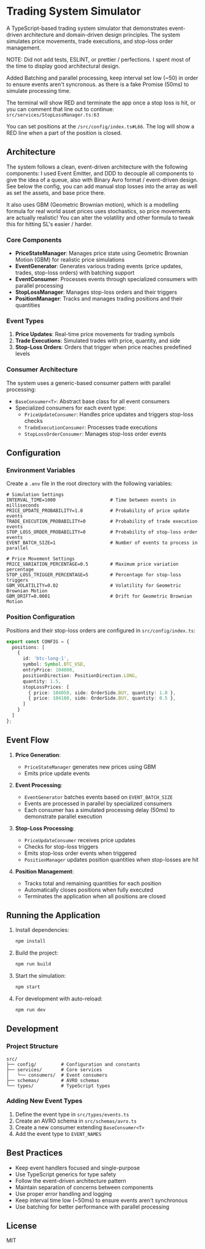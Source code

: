 # Trading System Simulator

A TypeScript-based trading system simulator that demonstrates event-driven architecture and domain-driven design principles. The system simulates price movements, trade executions, and stop-loss order management.

NOTE: Did not add tests, ESLINT, or prettier / perfections. I spent most of the time to display good architectural design.

Added Batching and parallel processing, keep interval set low (~50) in order to ensure events aren't syncronous. as there is a fake Promise (50ms) to simulate processing time.

The terminal will show RED and terminate the app once a stop loss is hit, or you can comment that line out to continue: `src/services/StopLossManager.ts:63`

You can set positions at the `/src/config/index.ts#L66`. The log will show a RED line when a part of the position is closed.

## Architecture

The system follows a clean, event-driven architecture with the following components:
I used Event Emitter, and DDD to decouple all components to give the idea of a queue, also with Binary Avro format / event-driven design.
See below the config, you can add manual stop losses into the array as well as set the assets, and base price there.

It also uses GBM (Geometric Brownian motion), which is a modelling formula for real world asset prices uses stochastics, so price movements are actually realistic! You can alter the volatility and other formula to tweak this for hitting SL's easier / harder.

### Core Components

- **PriceStateManager**: Manages price state using Geometric Brownian Motion (GBM) for realistic price simulations
- **EventGenerator**: Generates various trading events (price updates, trades, stop-loss orders) with batching support
- **EventConsumer**: Processes events through specialized consumers with parallel processing
- **StopLossManager**: Manages stop-loss orders and their triggers
- **PositionManager**: Tracks and manages trading positions and their quantities

### Event Types

1. **Price Updates**: Real-time price movements for trading symbols
2. **Trade Executions**: Simulated trades with price, quantity, and side
3. **Stop-Loss Orders**: Orders that trigger when price reaches predefined levels

### Consumer Architecture

The system uses a generic-based consumer pattern with parallel processing:
- `BaseConsumer<T>`: Abstract base class for all event consumers
- Specialized consumers for each event type:
  - `PriceUpdateConsumer`: Handles price updates and triggers stop-loss checks
  - `TradeExecutionConsumer`: Processes trade executions
  - `StopLossOrderConsumer`: Manages stop-loss order events

## Configuration

### Environment Variables

Create a `.env` file in the root directory with the following variables:

```env
# Simulation Settings
INTERVAL_TIME=1000                    # Time between events in milliseconds
PRICE_UPDATE_PROBABILITY=1.0          # Probability of price update events
TRADE_EXECUTION_PROBABILITY=0         # Probability of trade execution events
STOP_LOSS_ORDER_PROBABILITY=0         # Probability of stop-loss order events
EVENT_BATCH_SIZE=1                    # Number of events to process in parallel

# Price Movement Settings
PRICE_VARIATION_PERCENTAGE=0.5        # Maximum price variation percentage
STOP_LOSS_TRIGGER_PERCENTAGE=5        # Percentage for stop-loss triggers
GBM_VOLATILITY=0.02                   # Volatility for Geometric Brownian Motion
GBM_DRIFT=0.0001                      # Drift for Geometric Brownian Motion
```

### Position Configuration

Positions and their stop-loss orders are configured in `src/config/index.ts`:

```typescript
export const CONFIG = {
  positions: [
    {
      id: 'btc-long-1',
      symbol: Symbol.BTC_USD,
      entryPrice: 104000,
      positionDirection: PositionDirection.LONG,
      quantity: 1.5,
      stopLossPrices: [
        { price: 104050, side: OrderSide.BUY, quantity: 1.0 },
        { price: 104100, side: OrderSide.BUY, quantity: 0.5 },
      ]
    }
  ]
};
```

## Event Flow

1. **Price Generation**:
   - `PriceStateManager` generates new prices using GBM
   - Emits price update events

2. **Event Processing**:
   - `EventGenerator` batches events based on `EVENT_BATCH_SIZE`
   - Events are processed in parallel by specialized consumers
   - Each consumer has a simulated processing delay (50ms) to demonstrate parallel execution

3. **Stop-Loss Processing**:
   - `PriceUpdateConsumer` receives price updates
   - Checks for stop-loss triggers
   - Emits stop-loss order events when triggered
   - `PositionManager` updates position quantities when stop-losses are hit

4. **Position Management**:
   - Tracks total and remaining quantities for each position
   - Automatically closes positions when fully executed
   - Terminates the application when all positions are closed

## Running the Application

1. Install dependencies:
   ```bash
   npm install
   ```

2. Build the project:
   ```bash
   npm run build
   ```

3. Start the simulation:
   ```bash
   npm start
   ```

4. For development with auto-reload:
   ```bash
   npm run dev
   ```

## Development

### Project Structure

```
src/
├── config/         # Configuration and constants
├── services/       # Core services
│   └── consumers/  # Event consumers
├── schemas/        # AVRO schemas
└── types/          # TypeScript types
```

### Adding New Event Types

1. Define the event type in `src/types/events.ts`
2. Create an AVRO schema in `src/schemas/avro.ts`
3. Create a new consumer extending `BaseConsumer<T>`
4. Add the event type to `EVENT_NAMES`

## Best Practices

- Keep event handlers focused and single-purpose
- Use TypeScript generics for type safety
- Follow the event-driven architecture pattern
- Maintain separation of concerns between components
- Use proper error handling and logging
- Keep interval time low (~50ms) to ensure events aren't synchronous
- Use batching for better performance with parallel processing

## License

MIT